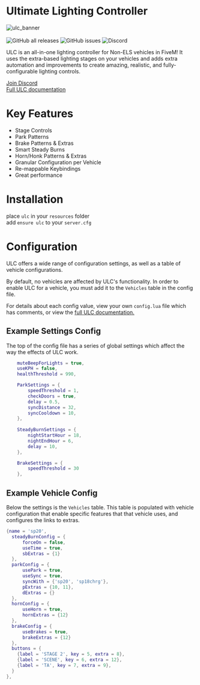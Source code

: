 # Ultimate Lighting Controller
![ulc_banner](https://user-images.githubusercontent.com/48927090/209438952-b931af04-f7b5-45bb-b2df-514d6c28d751.png)<br><br>
<img alt="GitHub all releases" src="https://img.shields.io/github/downloads/Flohhhhh/ultimate-lighting-controller/total?label=Downloads">
<img alt="GitHub issues" src="https://img.shields.io/github/issues/Flohhhhh/ultimate-lighting-controller?label=Issues">
<img alt="Discord" src="https://img.shields.io/discord/603591936372244501?label=Discord&logo=Discord&logoColor=white">


ULC is an all-in-one lighting controller for Non-ELS vehicles in FiveM! It uses the extra-based lighting stages on your vehicles and adds extra automation and improvements to create amazing, realistic, and fully-configurable lighting controls.

[Join Discord](https://discord.gg/dwnstr-fivem)<br>
[Full ULC documentation](https://github.com/dwnstr/vehicle-docs/wiki/ULC)<br>

# Key Features
- Stage Controls
- Park Patterns
- Brake Patterns & Extras
- Smart Steady Burns
- Horn/Honk Patterns & Extras
- Granular Configuration per Vehicle
- Re-mappable Keybindings
- Great performance

# Installation
place ``ulc`` in your ``resources`` folder<br>
add ``ensure ulc`` to your ``server.cfg``

# Configuration
ULC offers a wide range of configuration settings, as well as a table of vehicle configurations.

By default, no vehicles are affected by ULC's functionality. In order to enable ULC for a vehicle, you must add it to the ``Vehicles`` table in the config file.

For details about each config value, view your own ``config.lua`` file which has comments, or view the [full ULC documentation.](https://github.com/dwnstr/vehicle-docs/wiki/ULC)

## Example Settings Config

The top of the config file has a series of global settings which affect the way the effects of ULC work. 

```lua
    muteBeepForLights = true,
    useKPH = false,
    healthThreshold = 990,

    ParkSettings = {
        speedThreshold = 1,
        checkDoors = true,
        delay = 0.5,
        syncDistance = 32,
        syncCooldown = 10,
    },
    
    SteadyBurnSettings = {
        nightStartHour = 18,
        nightEndHour = 6,
        delay = 10,
    },

    BrakeSettings = {
        speedThreshold = 30
    },
```

## Example Vehicle Config

Below the settings is the ``Vehicles`` table. This table is populated with vehicle configuration that enable specific features that that vehicle uses, and configures the links to extras.

```lua
{name = 'sp20',
  steadyBurnConfig = {
      forceOn = false,
      useTime = true,
      sbExtras = {1}
  },
  parkConfig = {
      usePark = true,
      useSync = true,
      syncWith = {'sp20', 'sp18chrg'},
      pExtras = {10, 11},
      dExtras = {}
  },
  hornConfig = {
      useHorn = true,
      hornExtras = {12}
  },
  brakeConfig = {
      useBrakes = true,
      brakeExtras = {12}
  },
  buttons = {
    {label = 'STAGE 2', key = 5, extra = 8},
    {label = 'SCENE', key = 6, extra = 12},
    {label = 'TA', key = 7, extra = 9},
  }
},
```
